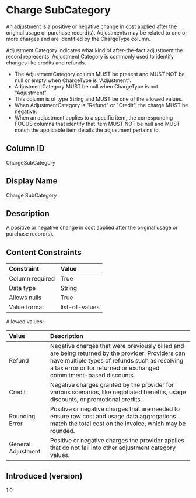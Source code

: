 # Charge SubCategory

An adjustment is a positive or negative change in cost applied after the original usage or purchase record(s). Adjustments may be related to one or more charges and are identified by the ChargeType column.

Adjustment Category indicates what kind of after-the-fact adjustment the record represents. Adjustment Category is commonly used to identify changes like credits and refunds.

- The AdjustmentCategory column MUST be present and MUST NOT be null or empty when ChargeType is "Adjustment".
- AdjustmentCategory MUST be null when ChargeType is not "Adjustment". 
- This column is of type String and MUST be one of the allowed values.
- When AdjustmentCategory is "Refund" or "Credit", the charge MUST be negative.
- When an adjustment applies to a specific item, the corresponding FOCUS columns that identify that item MUST NOT be null and MUST match the applicable item details the adjustment pertains to.

## Column ID

ChargeSubCategory

## Display Name

Charge SubCategory

## Description

A positive or negative change in cost applied after the original usage or purchase record(s).

## Content Constraints

| Constraint      | Value                                    |
| :-------------- | :--------------------------------------- |
| Column required | True                                     |
| Data type       | String                                   |
| Allows nulls    | True                                     |
| Value format    | list-of-values                           |

Allowed values:

| Value      | Description                                                                                                                                                                   |
|:----------------|:-----------------------------------------------------------------------------------------------------------------------------------------------------------------------------------------------|
| Refund | Negative charges that were previously billed and are being returned by the provider. Providers can have multiple types of refunds such as resolving a tax error or for returned or exchanged commitment-based discounts.
| Credit  | Negative charges granted by the provider for various scenarios, like negotiated benefits, usage discounts, or promotional credits.
| Rounding Error | Positive or negative charges that are needed to ensure raw cost and usage data aggregations match the total cost on the invoice, which may be rounded. |
| General Adjustment | Positive or negative charges the provider applies that do not fall into other adjustment category values. |

## Introduced (version)

1.0
